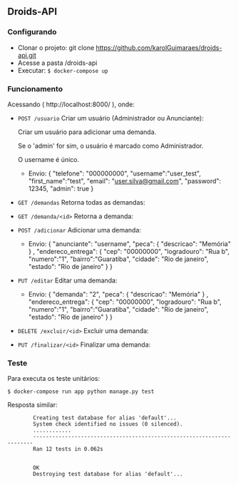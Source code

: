 ## Droids-API

### Configurando
 - Clonar o projeto: git clone https://github.com/karolGuimaraes/droids-api.git
 - Acesse a pasta /droids-api
 - Executar:  `$ docker-compose up`
 
 
### Funcionamento

Acessando ( http://localhost:8000/ ), onde:

- ` POST /usuario `  Criar um usuário (Administrador ou Anunciante):
	
	Criar um usuário para adicionar uma demanda.
	
	Se o 'admin' for sim, o usuário é marcado como Administrador.
	
	O username é único.

	- Envio:
		{ 
			"telefone": "000000000", 
			"username":"user_test", 
			"first_name":"test", 
			"email": "user.silva@gmail.com", 
			"password": 12345, 
			"admin": true
		}



- ` GET /demandas ` Retorna todas as demandas: 


- ` GET /demanda/<id> ` Retorna a demanda: 


- ` POST /adicionar ` Adicionar uma demanda:

	- Envio:
			{
			 	"anunciante": "username", 
			 	"peca": { 
					"descricao": "Memória" 
				} , 
			  	"endereco_entrega": { 
					"cep": "00000000", 
					"logradouro": "Rua b", 
					"numero":"1", 
					"bairro":"Guaratiba", 
					"cidade": "Rio de janeiro", 
					"estado": "Rio de janeiro" 
				} 
			}



- ` PUT /editar ` Editar uma demanda:

	- Envio:
		{
			"demanda": "2", 
			"peca": { 
				"descricao": "Memória" 
			} , 
			"endereco_entrega": { 
				"cep": "00000000", 
				"logradouro": "Rua b", 
				"numero":"1", 
				"bairro":"Guaratiba", 
				"cidade": "Rio de janeiro", 
				"estado": "Rio de janeiro" 
			} 
		}

- ` DELETE /excluir/<id> ` Excluir uma demanda: 


- ` PUT /finalizar/<id> ` Finalizar uma demanda: 




### Teste

Para executa os teste unitários: 

`$ docker-compose run app python manage.py test`

Resposta similar:

			Creating test database for alias 'default'...
			System check identified no issues (0 silenced).
			............
			----------------------------------------------------------------------
			Ran 12 tests in 0.062s


			OK
			Destroying test database for alias 'default'...






